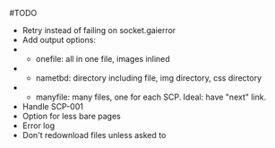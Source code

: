#TODO

- Retry instead of failing on socket.gaierror
- Add output options:
- - onefile: all in one file, images inlined
- - nametbd: directory including file, img directory, css directory
- - manyfile: many files, one for each SCP. Ideal: have "next" link.
- Handle SCP-001
- Option for less bare pages
- Error log
- Don't redownload files unless asked to
